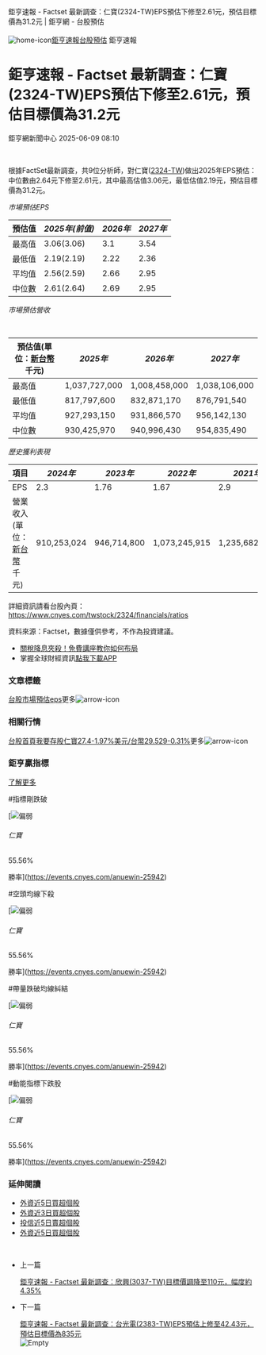
鉅亨速報 - Factset 最新調查：仁寶(2324-TW)EPS預估下修至2.61元，預估目標價為31.2元 | 鉅亨網 - 台股預估‌  
‌  
![home-icon](/assets/icons/breadCrumb/symbol-icon-home.svg)[鉅亨速報](/news/cat/anue_live)[台股預估](/news/cat/tw_forecast) 鉅亨速報
# 鉅亨速報 - Factset 最新調查：仁寶(2324-TW)EPS預估下修至2.61元，預估目標價為31.2元

鉅亨網新聞中心 2025-06-09 08:10

‌  

根據FactSet最新調查，共9位分析師，對仁寶([2324-TW](https://www.cnyes.com/twstock/2324))做出2025年EPS預估：中位數由2.64元下修至2.61元，其中最高估值3.06元，最低估值2.19元，預估目標價為31.2元。

*市場預估EPS*

| 預估值 | *2025年(前值)* | *2026年* | *2027年* |
| --- | --- | --- | --- |
| 最高值 | 3.06(3.06) | 3.1 | 3.54 |
| 最低值 | 2.19(2.19) | 2.22 | 2.36 |
| 平均值 | 2.56(2.59) | 2.66 | 2.95 |
| 中位數 | 2.61(2.64) | 2.69 | 2.95 |

*市場預估營收*

‌  

| 預估值(單位：[新台幣](https://invest.cnyes.com/forex/detail/usdtwd)千元) | *2025年* | *2026年* | *2027年* |
| --- | --- | --- | --- |
| 最高值 | 1,037,727,000 | 1,008,458,000 | 1,038,106,000 |
| 最低值 | 817,797,600 | 832,871,170 | 876,791,540 |
| 平均值 | 927,293,150 | 931,866,570 | 956,142,130 |
| 中位數 | 930,425,970 | 940,996,430 | 954,835,490 |

*歷史獲利表現*

| 項目 | *2024年* | *2023年* | *2022年* | *2021年* |
| --- | --- | --- | --- | --- |
| EPS | 2.3 | 1.76 | 1.67 | 2.9 |
| 營業收入(單位：[新台幣](https://invest.cnyes.com/forex/detail/usdtwd)千元) | 910,253,024 | 946,714,800 | 1,073,245,915 | 1,235,682,015 |

詳細資訊請看台股內頁：  
<https://www.cnyes.com/twstock/2324/financials/ratios>

資料來源：Factset，數據僅供參考，不作為投資建議。

* [關稅降息夾殺！免費講座教你如何布局](https://www.rsc.com.tw/Cnyes_RSC/SeminarBooking2025InvestmentOutlook.aspx?utm_source=anue&utm_medium=usstocks_end)
* 掌握全球財經資訊[點我下載APP](http://www.cnyes.com/app/?utm_source=mweb&utm_medium=HamMenuBanner&utm_campaign=fixed&utm_content=entr)

### 文章標籤

[台股](https://news.cnyes.com/tag/台股 "台股")[市場預估](https://news.cnyes.com/tag/市場預估 "市場預估")[eps](https://news.cnyes.com/tag/eps "eps")更多![arrow-icon](/assets/icons/arrows/arrow-down.svg)
### 相關行情

[台股首頁](https://www.cnyes.com/twstock)[我要存股](https://supr.link/8OHaU)[仁寶27.4-1.97%](https://www.cnyes.com/twstock/2324)[美元/台幣29.529-0.31%](https://invest.cnyes.com/forex/detail/USDTWD)更多![arrow-icon](/assets/icons/arrows/arrow-down.svg)
### 鉅亨贏指標

[了解更多](https://events.cnyes.com/anuewin-25942)

#指標剛跌破

[![偏弱](/assets/icons/win-indicator/short.svg)
###### 仁寶

55.56%

勝率](https://events.cnyes.com/anuewin-25942)

#空頭均線下殺

[![偏弱](/assets/icons/win-indicator/short.svg)
###### 仁寶

55.56%

勝率](https://events.cnyes.com/anuewin-25942)

#帶量跌破均線糾結

[![偏弱](/assets/icons/win-indicator/short.svg)
###### 仁寶

55.56%

勝率](https://events.cnyes.com/anuewin-25942)

#動能指標下跌股

[![偏弱](/assets/icons/win-indicator/short.svg)
###### 仁寶

55.56%

勝率](https://events.cnyes.com/anuewin-25942)
### 延伸閱讀

* [外資近5日買超個股](/news/id/6009439)
* [外資近3日買超個股](/news/id/6009437)
* [投信近5日賣超個股](/news/id/6009436)
* [外資近5日買超個股](/news/id/6007580)

‌  

* 上一篇
  
  [鉅亨速報 - Factset 最新調查：欣興(3037-TW)目標價調降至110元，幅度約4.35%](/news/id/6012753)
* 下一篇
  
  [鉅亨速報 - Factset 最新調查：台光電(2383-TW)EPS預估上修至42.43元，預估目標價為835元](/news/id/6011277)
‌  
![Empty](/assets/icons/skeleton/empty-image.svg)‌  
